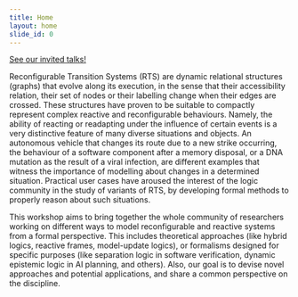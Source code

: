 ```yaml
---
title: Home
layout: home
slide_id: 0
---
```


<a href="https://drive.google.com/file/d/1NbNK2GcViiQvNPvkarHut2jjCM41ZIqk/view?usp=sharing
">See our invited talks!</a>

Reconfigurable Transition Systems (RTS) are dynamic relational structures (graphs) that evolve along its execution, in the sense that their accessibility relation, their set of nodes or their labelling change when their edges are crossed. These structures have proven to be suitable to compactly represent complex reactive and reconfigurable behaviours. Namely, the ability of reacting or readapting under the influence of certain events is a very distinctive feature of many diverse situations and objects. An autonomous vehicle that changes its route due to a new strike occurring, the behaviour of a software component after a memory disposal, or a DNA mutation as the result of a viral infection, are different examples that witness the importance of modelling about changes in a determined situation. Practical user cases have aroused the interest of the logic community in the study of variants of RTS, by developing formal methods to properly reason about such situations.

This workshop aims to bring together the whole community of researchers working on different ways to model reconfigurable and reactive systems from a formal perspective. This includes theoretical approaches (like hybrid logics, reactive frames, model-update logics), or formalisms designed for specific purposes (like separation logic in software verification, dynamic epistemic logic in AI planning, and others). Also, our goal is to devise novel approaches and potential applications, and share a common perspective on the discipline.






<!-- Read about the history of ISCLS [here](/history.html). -->

<!-- Read about the logo of ISCLS [here](/logo.html). -->